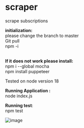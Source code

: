 # scraper
scrape subscriptions

<b>initialization:</b> 
<br> please change the branch to master
<br> Git pull
<br> npm -i


<br><b>If it does not work please install:</b>
<br>npm i --global mocha
<br>npm install puppeteer

Tested on node version 18


<b>Running Application :</b> 
	<br>node index.js 

<b>Running test</b>:
	<br>npm test
	


![image](https://user-images.githubusercontent.com/47003131/225700711-e3e8cb3a-a077-484e-9c8b-7ceceec524d4.png)
